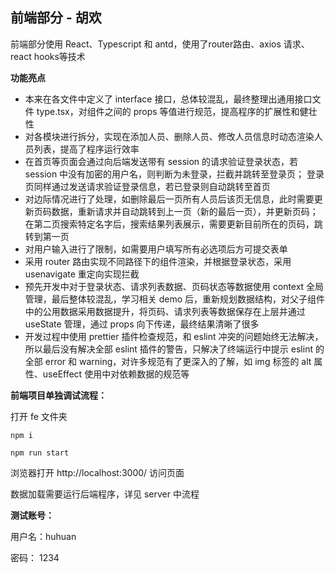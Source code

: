 ## 前端部分 - 胡欢

前端部分使用 React、Typescript 和 antd，使用了router路由、axios 请求、react hooks等技术

**功能亮点**

* 本来在各文件中定义了 interface 接口，总体较混乱，最终整理出通用接口文件 type.tsx，对组件之间的 props 等值进行规范，提高程序的扩展性和健壮性
* 对各模块进行拆分，实现在添加人员、删除人员、修改人员信息时动态渲染人员列表，提高了程序运行效率
* 在首页等页面会通过向后端发送带有 session 的请求验证登录状态，若 session 中没有加密的用户名，则判断为未登录，拦截并跳转至登录页； 登录页同样通过发送请求验证登录信息，若已登录则自动跳转至首页
* 对边际情况进行了处理，如删除最后一页所有人员后该页无信息，此时需要更新页码数据，重新请求并自动跳转到上一页（新的最后一页），并更新页码；在第二页搜索特定名字后，搜索结果列表展示，需要更新目前所在的页码，跳转到第一页
* 对用户输入进行了限制，如需要用户填写所有必选项后方可提交表单
* 采用 router 路由实现不同路径下的组件渲染，并根据登录状态，采用 usenavigate 重定向实现拦截
* 预先开发中对于登录状态、请求列表数据、页码状态等数据使用 context 全局管理，最后整体较混乱，学习相关 demo 后，重新规划数据结构，对父子组件中的公用数据采用数据提升，将页码、请求列表等数据保存在上层并通过 useState 管理，通过 props 向下传递，最终结果清晰了很多
* 开发过程中使用 prettier 插件检查规范，和 eslint 冲突的问题始终无法解决，所以最后没有解决全部 eslint 插件的警告，只解决了终端运行中提示 eslint 的全部 error 和 warning，对许多规范有了更深入的了解，如 img 标签的 alt 属性、useEffect 使用中对依赖数据的规范等





**前端项目单独调试流程：**

打开 fe 文件夹

`npm i`

`npm run start`

浏览器打开 http://localhost:3000/ 访问页面

数据加载需要运行后端程序，详见 server 中流程



 **测试账号：**

用户名：huhuan

密码： 1234